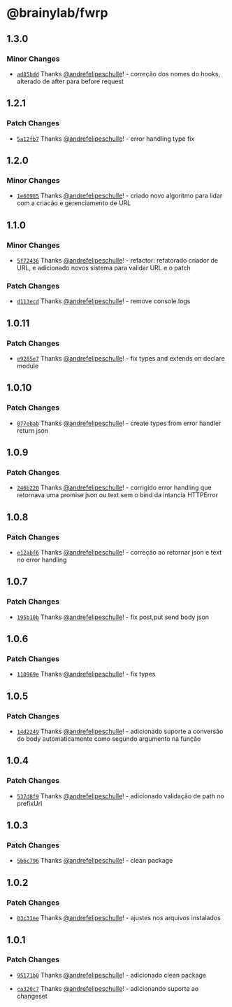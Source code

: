 # @brainylab/fwrp

## 1.3.0

### Minor Changes

- [`ad85bdd`](https://github.com/brainylab/fwrp/commit/ad85bdd68799be5a6cd17f83b5c2eb409213358c) Thanks [@andrefelipeschulle](https://github.com/andrefelipeschulle)! - correção dos nomes do hooks, alterado de after para before request

## 1.2.1

### Patch Changes

- [`5a12fb7`](https://github.com/brainylab/fwrp/commit/5a12fb756192a7c29647d787a2706c28a94a6bf1) Thanks [@andrefelipeschulle](https://github.com/andrefelipeschulle)! - error handling type fix

## 1.2.0

### Minor Changes

- [`1e60985`](https://github.com/brainylab/fwrp/commit/1e60985d925e4e07a2173bb68b327eef7b989184) Thanks [@andrefelipeschulle](https://github.com/andrefelipeschulle)! - criado novo algoritmo para lidar com a criacão e gerenciamento de URL

## 1.1.0

### Minor Changes

- [`5f72436`](https://github.com/brainylab/fwrp/commit/5f724369aeaf5ce3765548ab2b5f3aa7feafe117) Thanks [@andrefelipeschulle](https://github.com/andrefelipeschulle)! - refactor: refatorado criador de URL, e adicionado novos sistema para validar URL e o patch

### Patch Changes

- [`d113ecd`](https://github.com/brainylab/fwrp/commit/d113ecdaf61f62b28610f65d9ce17b44fdf9e5ff) Thanks [@andrefelipeschulle](https://github.com/andrefelipeschulle)! - remove console.logs

## 1.0.11

### Patch Changes

- [`e9285e7`](https://github.com/brainylab/fwrp/commit/e9285e7668c2ff3e2ab3ef565dc5b5f266ff17aa) Thanks [@andrefelipeschulle](https://github.com/andrefelipeschulle)! - fix types and extends on declare module

## 1.0.10

### Patch Changes

- [`077ebab`](https://github.com/brainylab/fwrp/commit/077ebab99d9f15f3e0e886eaa521513832afb973) Thanks [@andrefelipeschulle](https://github.com/andrefelipeschulle)! - create types from error handler return json

## 1.0.9

### Patch Changes

- [`246b220`](https://github.com/brainylab/fwrp/commit/246b2208d74625e7718b4409f7991ced952154b9) Thanks [@andrefelipeschulle](https://github.com/andrefelipeschulle)! - corrigido error handling que retornava uma promise json ou text sem o bind da intancia HTTPError

## 1.0.8

### Patch Changes

- [`e12abf6`](https://github.com/brainylab/fwrp/commit/e12abf61258153224b1e2869fd8e7c2194eb7245) Thanks [@andrefelipeschulle](https://github.com/andrefelipeschulle)! - correção ao retornar json e text no error handling

## 1.0.7

### Patch Changes

- [`195b10b`](https://github.com/brainylab/fwrp/commit/195b10b039de425c79ec8e108f2884469df8d5d3) Thanks [@andrefelipeschulle](https://github.com/andrefelipeschulle)! - fix post,put send body json

## 1.0.6

### Patch Changes

- [`110969e`](https://github.com/brainylab/fwrp/commit/110969ee6fd4b247b6d98c4c122c78937e51b444) Thanks [@andrefelipeschulle](https://github.com/andrefelipeschulle)! - fix types

## 1.0.5

### Patch Changes

- [`14d2249`](https://github.com/brainylab/fwrp/commit/14d224922ccb1a5c844ba3022d3079925919bea8) Thanks [@andrefelipeschulle](https://github.com/andrefelipeschulle)! - adicionado suporte a conversão do body automaticamente como segundo argumento na função

## 1.0.4

### Patch Changes

- [`537d8f9`](https://github.com/brainylab/fwrp/commit/537d8f9884eba554d8225033a80b9b43b6a0110b) Thanks [@andrefelipeschulle](https://github.com/andrefelipeschulle)! - adicionado validação de path no prefixUrl

## 1.0.3

### Patch Changes

- [`5b6c796`](https://github.com/brainylab/fwrp/commit/5b6c7968c9c5f0a502ba39a1dd10fa3344b94ff1) Thanks [@andrefelipeschulle](https://github.com/andrefelipeschulle)! - clean package

## 1.0.2

### Patch Changes

- [`03c31ee`](https://github.com/brainylab/fwrp/commit/03c31eecb8c5b3451b690ae01179972313fa95e0) Thanks [@andrefelipeschulle](https://github.com/andrefelipeschulle)! - ajustes nos arquivos instalados

## 1.0.1

### Patch Changes

- [`95171b0`](https://github.com/brainylab/fwrp/commit/95171b09706597296acdb3d568e9e75ce5bf15bc) Thanks [@andrefelipeschulle](https://github.com/andrefelipeschulle)! - adicionado clean package

- [`ca320c7`](https://github.com/brainylab/fwrp/commit/ca320c7e45d541eec7205191fc65dd43c47eabae) Thanks [@andrefelipeschulle](https://github.com/andrefelipeschulle)! - adicionando suporte ao changeset

